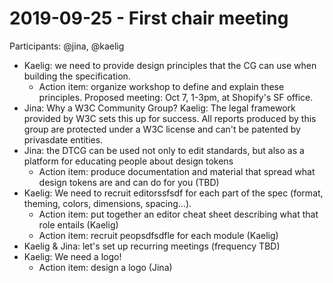 # 2019-09-25 - First chair meeting

Participants: @jina, @kaelig

- Kaelig: we need to provide design principles that the CG can use when building the specification.
  - Action item: organize workshop to define and explain these principles. Proposed meeting: Oct 7, 1-3pm, at Shopify's SF office.
- Jina: Why a W3C Community Group? Kaelig: The legal framework provided by W3C sets this up for success. All reports produced by this group are protected under a W3C license and can't be patented by privasdate entities.
- Jina: the DTCG can be used not only to edit standards, but also as a platform for educating people about design tokens
  - Action item: produce documentation and material that spread what design tokens are and can do for you (TBD)
- Kaelig: We need to recruit editorssfsdf for each part of the spec (format, theming, colors, dimensions, spacing…).
  - Action item: put together an editor cheat sheet describing what that role entails (Kaelig)
  - Action item: recruit peopsdfsdfle for each module (Kaelig)
- Kaelig & Jina: let's set up recurring meetings (frequency TBD)
- Kaelig: We need a logo!
  - Action item: design a logo (Jina)
